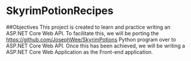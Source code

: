 # SkyrimPotionRecipes
##Objectives
This project is created to learn and practice writing an ASP.NET Core Web API.
To facilitate this, we will be porting the https://github.com/JosephWee/SkyrimPotions Python program over to ASP.NET Core Web API.
Once this has been achieved, we will be writing a ASP.NET Core Web Application as the Front-end application.